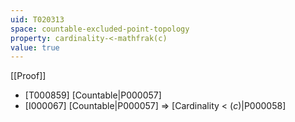 ```yaml
---
uid: T020313
space: countable-excluded-point-topology
property: cardinality-<-mathfrak(c)
value: true
---
```

[[Proof]]

* [T000859] [Countable|P000057]
* [I000067] [Countable|P000057] => [Cardinality < $\mathfrak(c)$|P000058]

